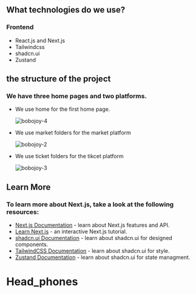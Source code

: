 ## What technologies do we use?
### Frontend
- React.js and Next.js
- Tailwindcss
- shadcn.ui
- Zustand

## the structure of the project
### We have three home pages and two platforms.
- We use home for the first home page.
  
  ![bobojoy-4](https://github.com/user-attachments/assets/274e6732-57b2-4481-8308-78fcf0d984b1)

- We use market folders for the market platform
  
  ![bobojoy-2](https://github.com/user-attachments/assets/696cf62a-5f3d-4994-a506-2cc309c5c17a)
  
- We use ticket folders for the tikcet platform

  ![bobojoy-3](https://github.com/user-attachments/assets/33a7c3d3-bc83-4357-b508-112065231c8e)

## Learn More

### To learn more about Next.js, take a look at the following resources:

- [Next.js Documentation](https://nextjs.org/docs) - learn about Next.js features and API.
- [Learn Next.js](https://nextjs.org/learn) - an interactive Next.js tutorial.
- [shadcn.ui Documentation](https://ui.shadcn.com/) - learn about shadcn.ui for designed components.
- [TailwindCSS Documentation](https://tailwindcss.com/) - learn about shadcn.ui for style.
- [Zustand Documentation](https://docs.pmnd.rs/zustand/getting-started/introduction) - learn about shadcn.ui for state managment.

# Head_phones
